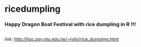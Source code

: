 # ricedumpling


### Happy Dragon Boat Festival with rice dumpling in R !!!

<img href="rice_dumpling.gif">

link: http://hpc.psy.ntu.edu.tw/~tylin/rice_dumpling.html
